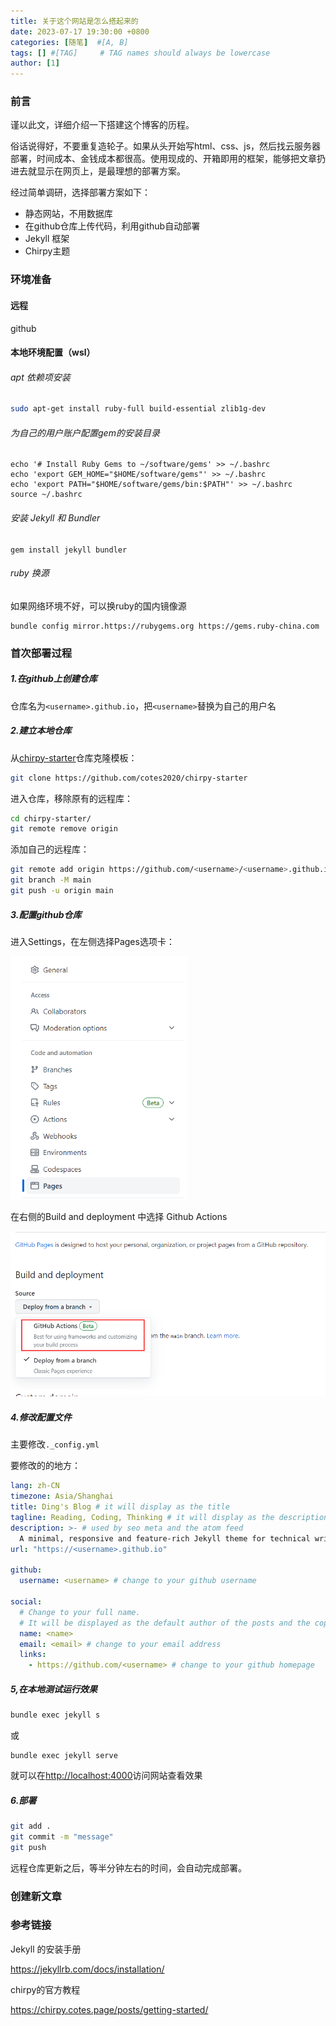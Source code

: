 ```yaml
---
title: 关于这个网站是怎么搭起来的
date: 2023-07-17 19:30:00 +0800
categories: [随笔]  #[A, B]
tags: [] #[TAG]     # TAG names should always be lowercase
author: [1]
---
```


### 前言

谨以此文，详细介绍一下搭建这个博客的历程。



俗话说得好，不要重复造轮子。如果从头开始写html、css、js，然后找云服务器部署，时间成本、金钱成本都很高。使用现成的、开箱即用的框架，能够把文章扔进去就显示在网页上，是最理想的部署方案。



经过简单调研，选择部署方案如下：

- 静态网站，不用数据库
- 在github仓库上传代码，利用github自动部署
- Jekyll 框架
- Chirpy主题



### 环境准备

#### 远程

github

#### 本地环境配置（wsl）

###### apt 依赖项安装

```bash
sudo apt-get install ruby-full build-essential zlib1g-dev
```

###### 为自己的用户账户配置gem的安装目录

```
echo '# Install Ruby Gems to ~/software/gems' >> ~/.bashrc
echo 'export GEM_HOME="$HOME/software/gems"' >> ~/.bashrc
echo 'export PATH="$HOME/software/gems/bin:$PATH"' >> ~/.bashrc
source ~/.bashrc
```

###### 安装 Jekyll 和 Bundler

```
gem install jekyll bundler
```

###### ruby 换源

如果网络环境不好，可以换ruby的国内镜像源

```
bundle config mirror.https://rubygems.org https://gems.ruby-china.com
```



### 首次部署过程

##### 1.在github上创建仓库

仓库名为`<username>.github.io`，把`<username>`替换为自己的用户名

##### 2.建立本地仓库

从[chirpy-starter](https://github.com/cotes2020/chirpy-starter)仓库克隆模板：

```bash
git clone https://github.com/cotes2020/chirpy-starter
```

进入仓库，移除原有的远程库：

```bash
cd chirpy-starter/
git remote remove origin
```

添加自己的远程库：

```bash
git remote add origin https://github.com/<username>/<username>.github.io.git
git branch -M main
git push -u origin main
```



##### 3.配置github仓库

进入Settings，在左侧选择Pages选项卡：

<img src="image-20230717161708150.png" alt="image-20230717161708150" style="zoom:67%;" />

在右侧的Build and deployment 中选择 Github Actions

<img src="image-20230717161815492.png" alt="image-20230717161815492" style="zoom:80%;" />



##### 4.修改配置文件

主要修改`._config.yml`

要修改的的地方：

```yaml
lang: zh-CN
timezone: Asia/Shanghai
title: Ding's Blog # it will display as the title
tagline: Reading, Coding, Thinking # it will display as the description
description: >- # used by seo meta and the atom feed
  A minimal, responsive and feature-rich Jekyll theme for technical writing.
url: "https://<username>.github.io"

github:
  username: <username> # change to your github username
  
social:
  # Change to your full name.
  # It will be displayed as the default author of the posts and the copyright owner in the Footer
  name: <name>
  email: <email> # change to your email address
  links:
    - https://github.com/<username> # change to your github homepage
```





##### 5,在本地测试运行效果

```bash
bundle exec jekyll s
```

或

```
bundle exec jekyll serve
```

就可以在[http://localhost:4000](http://localhost:4000/)访问网站查看效果

##### 6.部署

```bash
git add .
git commit -m "message"
git push
```

远程仓库更新之后，等半分钟左右的时间，会自动完成部署。



### 创建新文章







### 参考链接

Jekyll 的安装手册

https://jekyllrb.com/docs/installation/



chirpy的官方教程

https://chirpy.cotes.page/posts/getting-started/

